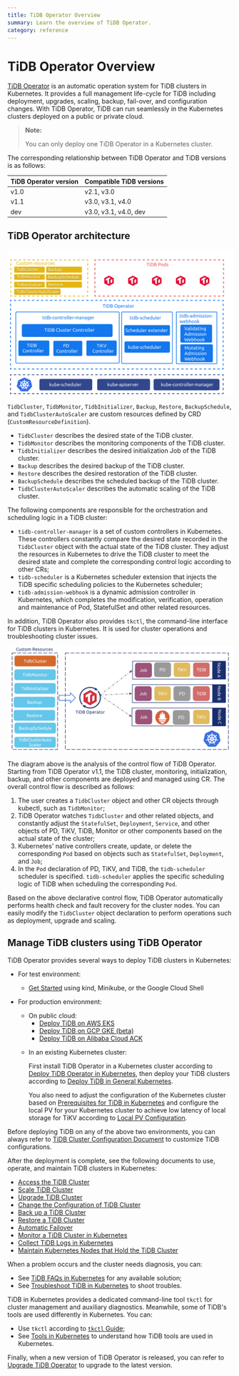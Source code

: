 ```yaml
---
title: TiDB Operator Overview
summary: Learn the overview of TiDB Operator.
category: reference
---
```


# TiDB Operator Overview

[TiDB Operator](https://github.com/pingcap/tidb-operator) is an automatic operation system for TiDB clusters in Kubernetes. It provides a full management life-cycle for TiDB including deployment, upgrades, scaling, backup, fail-over, and configuration changes. With TiDB Operator, TiDB can run seamlessly in the Kubernetes clusters deployed on a public or private cloud.

> **Note:**
>
> You can only deploy one TiDB Operator in a Kubernetes cluster.

The corresponding relationship between TiDB Operator and TiDB versions is as follows:

| TiDB Operator version | Compatible TiDB versions |
|:---|:---|
| v1.0 | v2.1, v3.0 |
| v1.1 | v3.0, v3.1, v4.0 |
| dev | v3.0, v3.1, v4.0, dev |

## TiDB Operator architecture

![TiDB Operator Overview](/media/tidb-operator-overview-1.1.png)

`TidbCluster`, `TidbMonitor`, `TidbInitializer`, `Backup`, `Restore`, `BackupSchedule`, and `TidbClusterAutoScaler` are custom resources defined by CRD (`CustomResourceDefinition`).

* `TidbCluster` describes the desired state of the TiDB cluster.
* `TidbMonitor` describes the monitoring components of the TiDB cluster.
* `TidbInitializer` describes the desired initialization Job of the TiDB cluster.
* `Backup` describes the desired backup of the TiDB cluster.
* `Restore` describes the desired restoration of the TiDB cluster.
* `BackupSchedule` describes the scheduled backup of the TiDB cluster.
* `TidbClusterAutoScaler` describes the automatic scaling of the TiDB cluster.

The following components are responsible for the orchestration and scheduling logic in a TiDB cluster:

* `tidb-controller-manager` is a set of custom controllers in Kubernetes. These controllers constantly compare the desired state recorded in the `TidbCluster` object with the actual state of the TiDB cluster. They adjust the resources in Kubernetes to drive the TiDB cluster to meet the desired state and complete the corresponding control logic according to other CRs;
* `tidb-scheduler` is a Kubernetes scheduler extension that injects the TiDB specific scheduling policies to the Kubernetes scheduler;
* `tidb-admission-webhook` is a dynamic admission controller in Kubernetes, which completes the modification, verification, operation and maintenance of Pod, StatefulSet and other related resources.

In addition, TiDB Operator also provides `tkctl`, the command-line interface for TiDB clusters in Kubernetes. It is used for cluster operations and troubleshooting cluster issues.

![TiDB Operator Control Flow](/media/tidb-operator-control-flow-1.1.png)

The diagram above is the analysis of the control flow of TiDB Operator. Starting from TiDB Operator v1.1, the TiDB cluster, monitoring, initialization, backup, and other components are deployed and managed using CR. The overall control flow is described as follows:

1. The user creates a `TidbCluster` object and other CR objects through kubectl, such as `TidbMonitor`;
2. TiDB Operator watches `TidbCluster` and other related objects, and constantly adjust the `StatefulSet`, `Deployment`, `Service`, and other objects of PD, TiKV, TiDB, Monitor or other components based on the actual state of the cluster;
3. Kubernetes' native controllers create, update, or delete the corresponding `Pod` based on objects such as `StatefulSet`, `Deployment`, and `Job`;
4. In the `Pod` declaration of PD, TiKV, and TiDB, the `tidb-scheduler` scheduler is specified. `tidb-scheduler` applies the specific scheduling logic of TiDB when scheduling the corresponding `Pod`.

Based on the above declarative control flow, TiDB Operator automatically performs health check and fault recovery for the cluster nodes. You can easily modify the `TidbCluster` object declaration to perform operations such as deployment, upgrade and scaling.

## Manage TiDB clusters using TiDB Operator

TiDB Operator provides several ways to deploy TiDB clusters in Kubernetes:

+ For test environment:

    - [Get Started](get-started.md) using kind, Minikube, or the Google Cloud Shell

+ For production environment:

    + On public cloud:
        - [Deploy TiDB on AWS EKS](deploy-on-aws-eks.md)
        - [Deploy TiDB on GCP GKE (beta)](deploy-on-gcp-gke.md)
        - [Deploy TiDB on Alibaba Cloud ACK](deploy-on-alibaba-cloud.md)

    - In an existing Kubernetes cluster:

        First install TiDB Operator in a Kubernetes cluster according to [Deploy TiDB Operator in Kubernetes](deploy-tidb-operator.md), then deploy your TiDB clusters according to [Deploy TiDB in General Kubernetes](deploy-on-general-kubernetes.md).

        You also need to adjust the configuration of the Kubernetes cluster based on [Prerequisites for TiDB in Kubernetes](prerequisites.md) and configure the local PV for your Kubernetes cluster to achieve low latency of local storage for TiKV according to [Local PV Configuration](configure-storage-class.md#local-pv-configuration).

Before deploying TiDB on any of the above two environments, you can always refer to [TiDB Cluster Configuration Document](configure-a-tidb-cluster.md) to customize TiDB configurations.

After the deployment is complete, see the following documents to use, operate, and maintain TiDB clusters in Kubernetes:

+ [Access the TiDB Cluster](access-tidb.md)
+ [Scale TiDB Cluster](scale-a-tidb-cluster.md)
+ [Upgrade TiDB Cluster](upgrade-a-tidb-cluster.md#upgrade-the-version-of-tidb-cluster)
+ [Change the Configuration of TiDB Cluster](upgrade-a-tidb-cluster.md#change-the-configuration-of-tidb-cluster)
+ [Back up a TiDB Cluster](backup-to-aws-s3-using-br.md)
+ [Restore a TiDB Cluster](restore-from-aws-s3-using-br.md)
+ [Automatic Failover](use-auto-failover.md)
+ [Monitor a TiDB Cluster in Kubernetes](monitor-a-tidb-cluster.md)
+ [Collect TiDB Logs in Kubernetes](collect-tidb-logs.md)
+ [Maintain Kubernetes Nodes that Hold the TiDB Cluster](maintain-a-kubernetes-node.md)

When a problem occurs and the cluster needs diagnosis, you can:

+ See [TiDB FAQs in Kubernetes](faq.md) for any available solution;
+ See [Troubleshoot TiDB in Kubernetes](tips.md) to shoot troubles.

TiDB in Kubernetes provides a dedicated command-line tool `tkctl` for cluster management and auxiliary diagnostics. Meanwhile, some of TiDB's tools are used differently in Kubernetes. You can:

+ Use `tkctl` according to [`tkctl` Guide](use-tkctl.md );
+ See [Tools in Kubernetes](tidb-toolkit.md) to understand how TiDB tools are used in Kubernetes.

Finally, when a new version of TiDB Operator is released, you can refer to [Upgrade TiDB Operator](upgrade-tidb-operator.md) to upgrade to the latest version.
